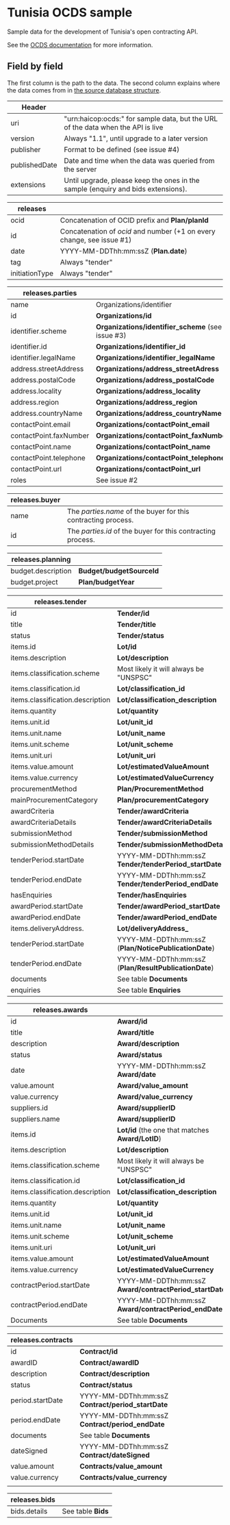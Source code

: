 # Tunisia OCDS sample

Sample data for the development of Tunisia's open contracting API.

See the [OCDS documentation](http://standard.open-contracting.org/latest/en/) for more information.

## Field by field

The first column is the path to the data. The second column explains where the data comes from in [the source database structure](https://docs.google.com/spreadsheets/d/1vUfAmisUp4_Knbs33-SfVDPCX7nZZPd-8VVwI5cOX2c/edit).

| Header        |                                                                                  |
| ------------- | -------------------------------------------------------------------------------- |
| uri           | "urn:haicop:ocds:" for sample data, but the URL of the data when the API is live |
| version       | Always "1.1", until upgrade to a later version                                   |
| publisher     | Format to be defined (see issue #4)                                              |
| publishedDate | Date and time when the data was queried from the server                          |
| extensions    | Until upgrade, please keep the ones in the sample (enquiry and bids extensions). |

| releases       |                                                                       |
| -------------- | --------------------------------------------------------------------- |
| ocid           | Concatenation of OCID prefix and **Plan/planId**                      |
| id             | Concatenation of *ocid* and number (+1 on every change, see issue #1) |
| date           | YYYY-MM-DDThh:mm:ssZ (**Plan.date**)                                  |
| tag            | Always "tender"                                                       |
| initiationType | Always "tender"                                                       |

| releases.parties       |                                                    |
| ---------------------- | -------------------------------------------------- |
| name                   | Organizations/identifier                           |
| id                     | **Organizations/id**                               |
| identifier.scheme      | **Organizations/identifier_scheme** (see issue #3) |
| identifier.id          | **Organizations/identifier_id**                    |
| identifier.legalName   | **Organizations/identifier_legalName**             |
| address.streetAddress  | **Organizations/address_streetAdress**             |
| address.postalCode     | **Organizations/address_postalCode**               |
| address.locality       | **Organizations/address_locality**                 |
| address.region         | **Organizations/address_region**                   |
| address.countryName    | **Organizations/address_countryName**              |
| contactPoint.email     | **Organizations/contactPoint_email**               |
| contactPoint.faxNumber | **Organizations/contactPoint_faxNumber**           |
| contactPoint.name      | **Organizations/contactPoint_name**                |
| contactPoint.telephone | **Organizations/contactPoint_telephone**           |
| contactPoint.url       | **Organizations/contactPoint_url**                 |
| roles                  | See issue #2                                       |

| releases.buyer |                                                               |
| -------------- | ------------------------------------------------------------- |
| name           | The *parties.name* of the buyer for this contracting process. |
| id             | The *parties.id* of the buyer for this contracting process.   |


| releases.planning  |                           |
| ------------------ | ------------------------- |
| budget.description | **Budget/budgetSourceId** |
| budget.project     | **Plan/budgetYear**       |

| releases.tender                  |                                                        |
| -------------------------------- | ------------------------------------------------------ |
| id                               | **Tender/id**                                          |
| title                            | **Tender/title**                                       |
| status                           | **Tender/status**                                      |
| items.id                         | **Lot/id**                                             |
| items.description                | **Lot/description**                                    |
| items.classification.scheme      | Most likely it will always be "UNSPSC"                 |
| items.classification.id          | **Lot/classification_id**                              |
| items.classification.description | **Lot/classification_description**                     |
| items.quantity                   | **Lot/quantity**                                       |
| items.unit.id                    | **Lot/unit_id**                                        |
| items.unit.name                  | **Lot/unit_name**                                      |
| items.unit.scheme                | **Lot/unit_scheme**                                    |
| items.unit.uri                   | **Lot/unit_uri**                                       |
| items.value.amount               | **Lot/estimatedValueAmount**                           |
| items.value.currency             | **Lot/estimatedValueCurrency**                         |
| procurementMethod                | **Plan/ProcurementMethod**                             |
| mainProcurementCategory          | **Plan/procurementCategory**                           |
| awardCriteria                    | **Tender/awardCriteria**                               |
| awardCriteriaDetails             | **Tender/awardCriteriaDetails**                        |
| submissionMethod                 | **Tender/submissionMethod**                            |
| submissionMethodDetails          | **Tender/submissionMethodDetails**                     |
| tenderPeriod.startDate           | YYYY-MM-DDThh:mm:ssZ **Tender/tenderPeriod_startDate** |
| tenderPeriod.endDate             | YYYY-MM-DDThh:mm:ssZ **Tender/tenderPeriod_endDate**   |
| hasEnquiries                     | **Tender/hasEnquiries**                                |
| awardPeriod.startDate            | **Tender/awardPeriod_startDate**                       |
| awardPeriod.endDate              | **Tender/awardPeriod_endDate**                         |
| items.deliveryAddress.           | **Lot/deliveryAddress_**                               |
| tenderPeriod.startDate           | YYYY-MM-DDThh:mm:ssZ (**Plan/NoticePublicationDate**)  |
| tenderPeriod.endDate             | YYYY-MM-DDThh:mm:ssZ (**Plan/ResultPublicationDate**)  |
| documents                        | See table **Documents**                                |
| enquiries                        | See table **Enquiries**                                |

| releases.awards                  |                                                         |
| -------------------------------- | ------------------------------------------------------- |
| id                               | **Award/id**                                            |
| title                            | **Award/title**                                         |
| description                      | **Award/description**                                   |
| status                           | **Award/status**                                        |
| date                             | YYYY-MM-DDThh:mm:ssZ **Award/date**                     |
| value.amount                     | **Award/value_amount**                                  |
| value.currency                   | **Award/value_currency**                                |
| suppliers.id                     | **Award/supplierID**                                    |
| suppliers.name                   | **Award/supplierID**                                    |
| items.id                         | **Lot/id** (the one that matches **Award/LotID**)       |
| items.description                | **Lot/description**                                     |
| items.classification.scheme      | Most likely it will always be "UNSPSC"                  |
| items.classification.id          | **Lot/classification_id**                               |
| items.classification.description | **Lot/classification_description**                      |
| items.quantity                   | **Lot/quantity**                                        |
| items.unit.id                    | **Lot/unit_id**                                         |
| items.unit.name                  | **Lot/unit_name**                                       |
| items.unit.scheme                | **Lot/unit_scheme**                                     |
| items.unit.uri                   | **Lot/unit_uri**                                        |
| items.value.amount               | **Lot/estimatedValueAmount**                            |
| items.value.currency             | **Lot/estimatedValueCurrency**                          |
| contractPeriod.startDate         | YYYY-MM-DDThh:mm:ssZ **Award/contractPeriod_startDate** |
| contractPeriod.endDate           | YYYY-MM-DDThh:mm:ssZ **Award/contractPeriod_endDate**   |
| Documents                        | See table **Documents**                                 |

| releases.contracts |                                                    |
| ------------------ | -------------------------------------------------- |
| id                 | **Contract/id**                                    |
| awardID            | **Contract/awardID**                               |
| description        | **Contract/description**                           |
| status             | **Contract/status**                                |
| period.startDate   | YYYY-MM-DDThh:mm:ssZ **Contract/period_startDate** |
| period.endDate     | YYYY-MM-DDThh:mm:ssZ **Contract/period_endDate**   |
| documents          | See table **Documents**                            |
| dateSigned         | YYYY-MM-DDThh:mm:ssZ **Contract/dateSigned**       |
| value.amount       | **Contracts/value_amount**                         |
| value.currency     | **Contracts/value_currency**                       |
|                    |                                                    |

| releases.bids |                    |
| ------------- | ------------------ |
| bids.details  | See table **Bids** |
